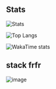 ## Stats

![Stats](https://github-readme-stats.vercel.app/api?username=tizu69&theme=catppuccin_mocha)

![Top Langs](https://github-readme-stats.vercel.app/api/top-langs/?username=tizu69&theme=catppuccin_mocha)

![WakaTime stats](https://github-readme-stats.vercel.app/api/wakatime?username=018cb2e5-82fb-471e-9adc-5d89039a871a&layout=compact&theme=catppuccin_mocha)

## stack frfr

![image](https://github.com/tizu69/tizu69/assets/60812901/c14992f4-478d-4799-8003-dbfeb9901d69)
